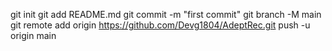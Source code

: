 git init
git add README.md
git commit -m "first commit"
git branch -M main
git remote add origin https://github.com/Devg1804/AdeptRec.git push -u origin main